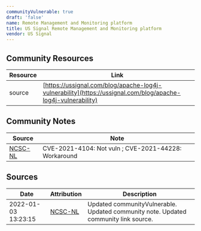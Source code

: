 ```yaml
---
communityVulnerable: true
draft: 'false'
name: Remote Management and Monitoring platform
title: US Signal Remote Management and Monitoring platform
vendor: US Signal
---
```



## Community Resources
| Resource | Link |
| --- | --- |
| source | [https://ussignal.com/blog/apache-log4j-vulnerability](https://ussignal.com/blog/apache-log4j-vulnerability) |

## Community Notes
| Source | Note |
| --- | --- |
| [NCSC-NL](https://github.com/NCSC-NL/log4shell/blob/main/software/README.md) | CVE-2021-4104: Not vuln ; CVE-2021-44228: Workaround </ul> |

## Sources
| Date | Attribution | Description |
| --- | --- | --- |
| 2022-01-03 13:23:15 | [NCSC-NL](https://github.com/NCSC-NL/log4shell/blob/main/software/README.md) | Updated communityVulnerable. Updated community note. Updated community link source.  |
